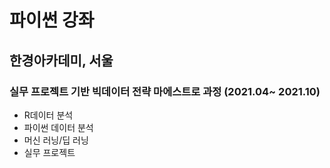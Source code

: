# 파이썬 강좌

## 한경아카데미, 서울
### 실무 프로젝트 기반 빅데이터 전략 마에스트로 과정 (2021.04~ 2021.10)
- R데이터 분석
- 파이썬 데이터 분석
- 머신 러닝/딥 러닝
- 실무 프로젝트
